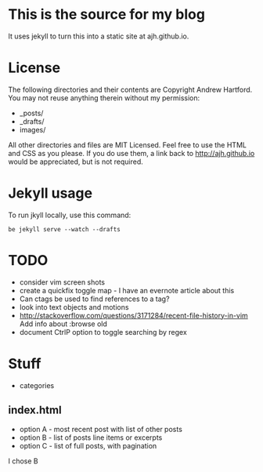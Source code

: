 # This is the source for my blog

It uses jekyll to turn this into a static site at ajh.github.io.

# License

The following directories and their contents are Copyright Andrew Hartford. You may not reuse anything therein without my permission:

* \_posts/
* \_drafts/
* images/

All other directories and files are MIT Licensed. Feel free to use the HTML and CSS as you please. If you do use them, a link back to http://ajh.github.io would be appreciated, but is not required.

# Jekyll usage

To run jkyll locally, use this command:

    be jekyll serve --watch --drafts

# TODO

* consider vim screen shots
* create a quickfix toggle map - I have an evernote article about this
* Can ctags be used to find references to a tag?
* look into text objects and motions
* http://stackoverflow.com/questions/3171284/recent-file-history-in-vim
  Add info about :browse old
* document CtrlP <C-r> option to toggle searching by regex

# Stuff

* categories

## index.html

* option A - most recent post with list of other posts
* option B - list of posts line items or excerpts
* option C - list of full posts, with pagination

I chose B
